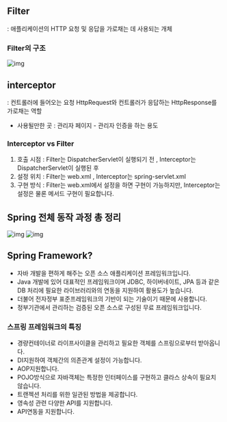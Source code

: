 ## Filter
: 애플리케이션의 HTTP 요청 및 응답을 가로채는 데 사용되는 개체

### Filter의 구조
![img](https://media.vlpt.us/images/ysm103408/post/44b25355-fc13-4320-bdab-ce8612078db9/image.png)

## interceptor
: 컨트롤러에 들어오는 요청 HttpRequest와 컨트롤러가 응답하는 HttpResponse를 가로채는 역할

- 사용될만한 곳 : 관리자 페이지 - 관리자 인증을 하는 용도

### Interceptor vs Filter
1. 호출 시점
   : Filter는 DispatcherServlet이 실행되기 전 , Interceptor는 DispatcherServlet이 실행된 후
2. 설정 위치
   : Filter는 web.xml , Interceptor는 spring-servlet.xml
3. 구현 방식
   : Filter는 web.xml에서 설정을 하면 구현이 가능하지만, Interceptor는 설정은 물론 메서드 구현이 필요합니다.

## Spring 전체 동작 과정 총 정리
![img](https://img1.daumcdn.net/thumb/R1280x0/?scode=mtistory2&fname=https%3A%2F%2Fblog.kakaocdn.net%2Fdn%2FchuSEt%2FbtqOxsoBXgh%2FoG3AkFamLy3UvDchdCTeSK%2Fimg.png)
![img](https://media.vlpt.us/images/lsj8367/post/fdba2f75-4cd4-420b-a9f8-c4a1e9cd42da/image.png)


## Spring Framework?
- 자바 개발을 편하게 해주는 오픈 소스 애플리케이션 프레임워크입니다.
- Java 개발에 있어 대표적인 프레임워크이며 JDBC, 하이버네이트, JPA 등과 같은 
DB 처리에 필요한 라이브러리와의 연동을 지원하여 활용도가 높습니다.
- 더불어 전자정부 표준프레임워크의 기반이 되는 기술이기 때문에 사용합니다.
- 정부기관에서 관리하는 검증된 오픈 소스로 구성된 무료 프레임워크입니다.

### 스프링 프레임워크의 특징
- 경량컨테이너로 라이프사이클을 관리하고 필요한 객체를 스프링으로부터 받아옵니다.
- DI지원하여 객체간의 의존관계 설정이 가능합니다.
- AOP지원합니다.
- POJO방식으로 자바객체는 특정한 인터페이스를 구현하고 클라스 상속이 필요치 않습니다.
- 트랜젝션 처리를 위한 일관된 방법을 제공합니다.
- 영속성 관련 다양한 API를 지원합니다.
- API연동을 지원합니다.

